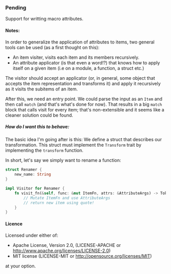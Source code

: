 ### Pending

Support for writting macro attributes.

#### Notes:

In order to generalize the application of attributes to items, two general
tools can be used (as a first thought on this):

- An item visiter, visits each item and its members recursively.
- An attribute applicator (is that even a word!?) that knows how to apply
  itself on a given item (i.e on a module, a function, a struct etc.)

The visitor should accept an applicator (or, in general, some object that
accepts the item representation and transforms it) and apply it recursively
as it visits the subitems of an item.

After this, we need an entry point. We could parse the input as an `Item` and
then call `match` (and that's what's done for now). That results in a big `match` 
block that calls visit for every item; that's non-extensible and it seems like a 
cleaner solution could be found. 

##### How do I want this to behave:

The basic idea I'm going after is this: We define a struct that describes our transformation. 
This struct must implement the `Transform` trait by implementing the `transform` function.

In short, let's say we simply want to rename a function:

```rust
struct Renamer {
    new_name: String
}

impl Visitor for Renamer {
    fn visit_fn(&self, func: &mut ItemFn, attrs: &AttributeArgs) -> TokenStream {
        // Mutate ItemFn and use AttributeArgs
        // return new item using quote!
    }
}
```

#### Licence

Licensed under either of:
 
 - Apache License, Version 2.0, (LICENSE-APACHE or http://www.apache.org/licenses/LICENSE-2.0)
 - MIT license (LICENSE-MIT or http://opensource.org/licenses/MIT)
 
at your option.